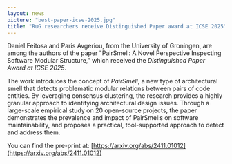 ```yaml
---
layout: news
picture: "best-paper-icse-2025.jpg"
title: "RuG researchers receive Distinguished Paper award at ICSE 2025"
---
```


Daniel Feitosa and Paris Avgeriou, from the University of Groningen, are among the authors of the paper "PairSmell: A Novel Perspective Inspecting Software Modular Structure,” which received the *Distinguished Paper Award at ICSE 2025*.

The work introduces the concept of *PairSmell*, a new type of architectural smell that detects problematic modular relations between pairs of code entities. By leveraging consensus clustering, the research provides a highly granular approach to identifying architectural design issues. Through a large-scale empirical study on 20 open-source projects, the paper demonstrates the prevalence and impact of PairSmells on software maintainability, and proposes a practical, tool-supported approach to detect and address them.

You can find the pre-print at: [https://arxiv.org/abs/2411.01012](https://arxiv.org/abs/2411.01012)